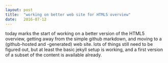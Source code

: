 ```yaml
---
layout: post
title:  "working on better web site for HTML5 overview"
date:   2016-07-12
---
```


today marks the start of working on a better version of the HTML5 overview, getting away from the simple github markdown, and moving to a (github-hosted and -generated) web site. lots of things still need to be figured out, but at least the basic jekyll setup is working, and a first version of a subset of the content is available already.

